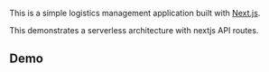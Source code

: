 This is a simple logistics management application built with [Next.js](https://nextjs.org/).

This demonstrates a serverless architecture with nextjs API routes.

## Demo
